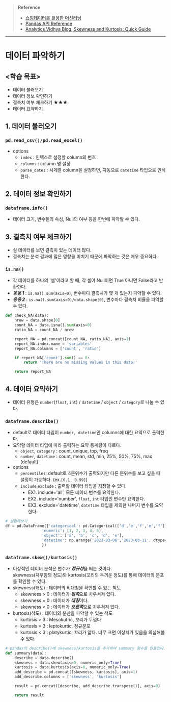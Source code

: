 > **Reference**<br>
> * [쇼핑데이터를 활용한 머신러닝](https://www.boostcourse.org/ai224)
> * [Pandas API Reference](https://pandas.pydata.org/docs/reference/)
> * [Analytics Vidhya Blog, Skewness and Kurtosis: Quick Guide](https://www.analyticsvidhya.com/blog/2021/05/shape-of-data-skewness-and-kurtosis/)
---


# **데이터 파악하기**

## **<학습 목표>**
* 데이터 불러오기
* 데이터 정보 확인하기
* 결측치 여부 체크하기 ★★★
* 데이터 요약하기

## **1. 데이터 불러오기**
### **`pd.read_csv()/pd.read_excel()`**
* options
    * `index` : 인덱스로 설정할 column의 번호
    * `columns` : column 명 설정
    * `parse_dates` : 시계열 column을 설정하면, 자동으로 `datetime` 타입으로 인식한다.

## **2. 데이터 정보 확인하기**
### **`dataframe.info()`**
* 데이터 크기, 변수들의 속성, Null의 여부 등을 한번에 파악할 수 있다.

## **3. 결측치 여부 체크하기**
* 실 데이터를 보면 결측치 있는 데이터 많다. 
* 결측치는 분석 결과에 많은 영향을 미치기 때문에 파악하는 것은 매우 중요하다. 
### **`is.na()`**
* 각 데이터를 하나의 '셀'이라고 할 때,
각 셀이 Null이면 True 아니면 False라고 반환한다. 
* ***응용 1*** : `is.na().sum(axis=0)`, 변수마다 결측치가 몇 개 있는지 파악할 수 있다.
* ***응용 2*** : `is.na().sum(axis=0)/data.shape[0]`, 변수마다 결측치 비율을 파악할 수 있다.

```python
def check_NA(data):
    nrow = data.shape[0]
    count_NA = data.isna().sum(axis=0)
    ratio_NA = count_NA / nrow

    report_NA = pd.concat([count_NA, ratio_NA], axis=1)
    report_NA.index.name = 'variables'
    report_NA.columns = ['count', 'ratio']

    if report_NA['count'].sum() == 0:
        return 'There are no missing values in this data!'

    return report_NA
```

## **4. 데이터 요약하기**
* 데이터 유형은 `number`(`float`, `int`) / `datetime` / `object` / `category`로 나눌 수 있다. 
### **`dataframe.describe()`**
* default로 데이터 타입이 `number, datetime`인 columns에 대한 요약으로 출력한다.
* 요약할 데이터 타입에 따라 출력하는 요약 통계량이 다르다.
    * `object`, `category` : count, unique, top, freq
    * `number`, `datetime` : count, mean, std, min, 25%, 50%, 75%, max (default)
* options
    * `percentiles`: default로 4분위수가 출력되지만 다른 분위수를 보고 싶을 때 설정이 가능하다. (ex.`[0.1, 0.99]`)
    * `include`,`exclude` : 출력할 데이터 타입을 지정할 수 있다.<br>
        * EX1. include='all', 모든 데이터 변수를 요약한다.
        * EX2. include='number', `float`, `int` 타입인 변수만 요약한다.
        * EX3. exclude='datetime', `datetime` 타입을 제외한 나머지 변수를 요약한다.
    
    
```python
# 실험해보기
df = pd.DataFrame({'categorical': pd.Categorical(['d','e','f','e','f']),
                'numeric': [1, 2, 3, 4, 5],
                'object': ['a', 'b', 'c', 'd', 'e'],
                'datetime': np.arange('2023-03-06','2023-03-11', dtype='datetime64')
                })
```

### **`dataframe.skew()/kurtosis()`**
* 이상적인 데이터 분석은 변수가 ***정규성***을 띄는 것이다. 
<br>skewness(치우침의 정도)와 kurtosis(꼬리의 두꺼운 정도)를 통해 데이터의 분포를 확인할 수 있다.
* skewness(왜도) : 데이터의 비대칭을 확인할 수 있는 척도
    * skewness > 0 : 데이터가 ***왼쪽***으로 치우쳐져 있다. 
    * skewness = 0 : 데이터가 ***대칭***이다.
    * skewness < 0 : 데이터가 ***오른쪽***으로 치우쳐져 있다.
* kurtosis(척도) : 데이터의 분산을 파악할 수 있는 척도
    * kurtosis > 3 : Mesokutric, 꼬리가 두껍다
    * kurtosis = 3 : leptokurtic, 정규분포
    * kurtosis < 3 : platykurtic, 꼬리가 얇다. 너무 크면 이상치가 있음을 의심해볼 수 있다. 

```python
# pandas의 describe()에 skewness/kurtosis를 추가하여 summary 함수를 만들었다.
def summary(data):
    describe = data.describe()
    skewness = data.skew(axis=0, numeric_only=True)
    kurtosis = data.kurtosis(axis=0, numeric_only=True)
    add_describe = pd.concat([skewness, kurtosis], axis=1)
    add_describe.columns = ['skewness', 'kurtosis']

    result = pd.concat([describe, add_describe.transpose()], axis=0)

    return result
```


